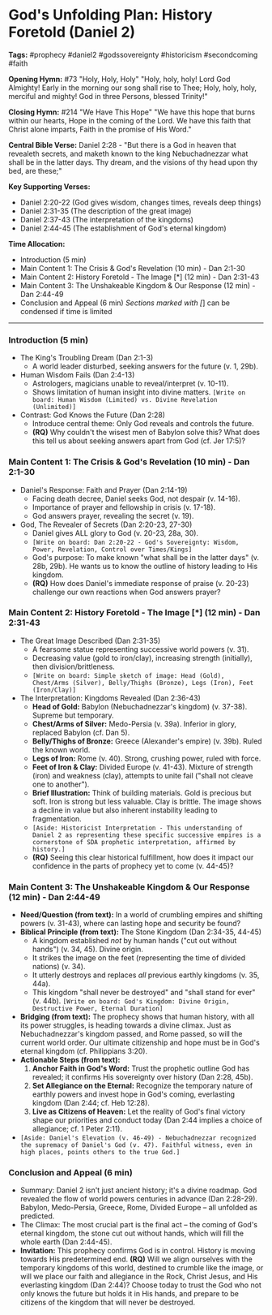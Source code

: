 # God's Unfolding Plan: History Foretold (Daniel 2)

**Tags:** #prophecy #daniel2 #godssovereignty #historicism #secondcoming #faith

**Opening Hymn:** #73 "Holy, Holy, Holy" "Holy, holy, holy! Lord God Almighty!
Early in the morning our song shall rise to Thee; Holy, holy, holy, merciful and
mighty! God in three Persons, blessed Trinity!"

**Closing Hymn:** #214 "We Have This Hope" "We have this hope that burns within
our hearts, Hope in the coming of the Lord. We have this faith that Christ alone
imparts, Faith in the promise of His Word."

**Central Bible Verse:** Daniel 2:28 - "But there is a God in heaven that
revealeth secrets, and maketh known to the king Nebuchadnezzar what shall be in
the latter days. Thy dream, and the visions of thy head upon thy bed, are
these;"

**Key Supporting Verses:**

- Daniel 2:20-22 (God gives wisdom, changes times, reveals deep things)
- Daniel 2:31-35 (The description of the great image)
- Daniel 2:37-43 (The interpretation of the kingdoms)
- Daniel 2:44-45 (The establishment of God's eternal kingdom)

**Time Allocation:**

- Introduction (5 min)
- Main Content 1: The Crisis & God's Revelation (10 min) - Dan 2:1-30
- Main Content 2: History Foretold - The Image [*] (12 min) - Dan 2:31-43
- Main Content 3: The Unshakeable Kingdom & Our Response (12 min) - Dan 2:44-49
- Conclusion and Appeal (6 min) _Sections marked with [_] can be condensed if
  time is limited

---

### Introduction (5 min)

- The King's Troubling Dream (Dan 2:1-3)
  - A world leader disturbed, seeking answers for the future (v. 1, 29b).
- Human Wisdom Fails (Dan 2:4-13)
  - Astrologers, magicians unable to reveal/interpret (v. 10-11).
  - Shows limitation of human insight into divine matters.
    `[Write on board: Human Wisdom (Limited) vs. Divine Revelation (Unlimited)]`
- Contrast: God Knows the Future (Dan 2:28)
  - Introduce central theme: Only God reveals and controls the future.
  - **(RQ)** Why couldn't the wisest men of Babylon solve this? What does this
    tell us about seeking answers apart from God (cf. Jer 17:5)?

### Main Content 1: The Crisis & God's Revelation (10 min) - Dan 2:1-30

- Daniel's Response: Faith and Prayer (Dan 2:14-19)
  - Facing death decree, Daniel seeks God, not despair (v. 14-16).
  - Importance of prayer and fellowship in crisis (v. 17-18).
  - God answers prayer, revealing the secret (v. 19).
- God, The Revealer of Secrets (Dan 2:20-23, 27-30)
  - Daniel gives ALL glory to God (v. 20-23, 28a, 30).
  - `[Write on board: Dan 2:20-22 - God's Sovereignty: Wisdom, Power, Revelation, Control over Times/Kings]`
  - God's purpose: To make known "what shall be in the latter days" (v. 28b,
    29b). He wants us to know the outline of history leading to His kingdom.
  - **(RQ)** How does Daniel's immediate response of praise (v. 20-23) challenge
    our own reactions when God answers prayer?

### Main Content 2: History Foretold - The Image [*] (12 min) - Dan 2:31-43

- The Great Image Described (Dan 2:31-35)
  - A fearsome statue representing successive world powers (v. 31).
  - Decreasing value (gold to iron/clay), increasing strength (initially), then
    division/brittleness.
  - `[Write on board: Simple sketch of image: Head (Gold), Chest/Arms (Silver), Belly/Thighs (Bronze), Legs (Iron), Feet (Iron/Clay)]`
- The Interpretation: Kingdoms Revealed (Dan 2:36-43)
  - **Head of Gold:** Babylon (Nebuchadnezzar's kingdom) (v. 37-38). Supreme but
    temporary.
  - **Chest/Arms of Silver:** Medo-Persia (v. 39a). Inferior in glory, replaced
    Babylon (cf. Dan 5).
  - **Belly/Thighs of Bronze:** Greece (Alexander's empire) (v. 39b). Ruled the
    known world.
  - **Legs of Iron:** Rome (v. 40). Strong, crushing power, ruled with force.
  - **Feet of Iron & Clay:** Divided Europe (v. 41-43). Mixture of strength
    (iron) and weakness (clay), attempts to unite fail ("shall not cleave one to
    another").
  - **Brief Illustration:** Think of building materials. Gold is precious but
    soft. Iron is strong but less valuable. Clay is brittle. The image shows a
    decline in value but also inherent instability leading to fragmentation.
  - `[Aside: Historicist Interpretation - This understanding of Daniel 2 as representing these specific successive empires is a cornerstone of SDA prophetic interpretation, affirmed by history.]`
  - **(RQ)** Seeing this clear historical fulfillment, how does it impact our
    confidence in the parts of prophecy yet to come (v. 44-45)?

### Main Content 3: The Unshakeable Kingdom & Our Response (12 min) - Dan 2:44-49

- **Need/Question (from text):** In a world of crumbling empires and shifting
  powers (v. 31-43), where can lasting hope and security be found?
- **Biblical Principle (from text):** The Stone Kingdom (Dan 2:34-35, 44-45)
  - A kingdom established _not_ by human hands ("cut out without hands") (v. 34,
    45). Divine origin.
  - It strikes the image on the feet (representing the time of divided nations)
    (v. 34).
  - It utterly destroys and replaces _all_ previous earthly kingdoms (v. 35,
    44a).
  - This kingdom "shall never be destroyed" and "shall stand for ever" (v. 44b).
    `[Write on board: God's Kingdom: Divine Origin, Destructive Power, Eternal Duration]`
- **Bridging (from text):** The prophecy shows that human history, with all its
  power struggles, is heading towards a divine climax. Just as Nebuchadnezzar's
  kingdom passed, and Rome passed, so will the current world order. Our ultimate
  citizenship and hope must be in God's eternal kingdom (cf. Philippians 3:20).
- **Actionable Steps (from text):**
  1.  **Anchor Faith in God's Word:** Trust the prophetic outline God has
      revealed; it confirms His sovereignty over history (Dan 2:28, 45b).
  2.  **Set Allegiance on the Eternal:** Recognize the temporary nature of
      earthly powers and invest hope in God's coming, everlasting kingdom (Dan
      2:44; cf. Heb 12:28).
  3.  **Live as Citizens of Heaven:** Let the reality of God's final victory
      shape our priorities and conduct today (Dan 2:44 implies a choice of
      allegiance; cf. 1 Peter 2:11).
- `[Aside: Daniel's Elevation (v. 46-49) - Nebuchadnezzar recognized the supremacy of Daniel's God (v. 47). Faithful witness, even in high places, points others to the true God.]`

### Conclusion and Appeal (6 min)

- Summary: Daniel 2 isn't just ancient history; it's a divine roadmap. God
  revealed the flow of world powers centuries in advance (Dan 2:28-29). Babylon,
  Medo-Persia, Greece, Rome, Divided Europe – all unfolded as predicted.
- The Climax: The most crucial part is the final act – the coming of God's
  eternal kingdom, the stone cut out without hands, which will fill the whole
  earth (Dan 2:44-45).
- **Invitation:** This prophecy confirms God is in control. History is moving
  towards His predetermined end. **(RQ)** Will we align ourselves with the
  temporary kingdoms of this world, destined to crumble like the image, or will
  we place our faith and allegiance in the Rock, Christ Jesus, and His
  everlasting kingdom (Dan 2:44)? Choose today to trust the God who not only
  knows the future but holds it in His hands, and prepare to be citizens of the
  kingdom that will never be destroyed.
